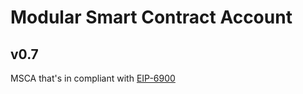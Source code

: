 # Modular Smart Contract Account
## v0.7
MSCA that's in compliant with [EIP-6900](https://eips.ethereum.org/EIPS/eip-6900)
